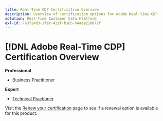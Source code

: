 ```yaml
---
title: Real-Time CDP Certification Overview
description: Overview of certification options for Adobe Real-Time CDP
solution: Real-Time Customer Data Platform
exl-id: 763724d3-1fac-421f-b166-b4aea210872f
---
```

# [!DNL Adobe Real-Time CDP] Certification Overview

**Professional**

* [Business Practitioner](/help/certifications/rtcdp/rtcdp-p-business.md) <!--AD0-E602-->

**Expert**

* [Technical Practioner](/help/certifications/rtcdp/rtcdp-e-technical.md) <!--AD0-E600 and E601-->

Visit the [Renew your certification](/help/certifications/renew.md) page to see if a renewal option is available for this product.
